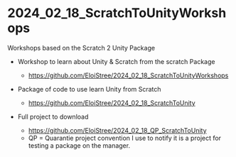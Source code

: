 # 2024_02_18_ScratchToUnityWorkshops
Workshops based on the Scratch 2 Unity Package


- Workshop to learn about Unity & Scratch  from the scratch Package
  - https://github.com/EloiStree/2024_02_18_ScratchToUnityWorkshops

- Package of code to use learn Unity from Scratch
  - https://github.com/EloiStree/2024_02_18_ScratchToUnity

- Full project to download
  - https://github.com/EloiStree/2024_02_18_QP_ScratchToUnity
  - QP = Quarantie project convention I use to notify it is a project for testing a package on the manager.
